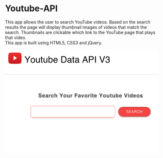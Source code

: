 # Youtube-API


This app allows the user to search YouTube videos. Based on the search results the page will display thumbnail images of videos that match the search.
Thumbnails are clickable which link to the YouTube page that plays that video.  
This app is built using HTML5, CSS3 and jQuery.

![Screenshot:](https://raw.githubusercontent.com/avireni/jquery-youtube-api/gh-pages/assets/youtube.gif)
